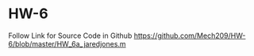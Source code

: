 # HW-6
Follow Link for Source Code in Github
https://github.com/Mech209/HW-6/blob/master/HW_6a_jaredjones.m
